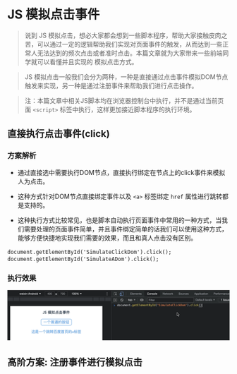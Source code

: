 # JS 模拟点击事件

> 说到 JS 模拟点击，想必大家都会想到一些脚本程序，帮助大家接触皮肉之苦，可以通过一定的逻辑帮助我们实现对页面事件的触发，从而达到一些正常人无法达到的频次点击或者准时点击。本篇文章就为大家带来一些前端同学就可以看懂并且实现的 模拟点击方式。

> JS 模拟点击一般我们会分为两种，一种是直接通过点击事件模拟DOM节点触发来实现，另一种是通过注册事件来帮助我们进行点击操作。

> 注：本篇文章中相关JS脚本均在浏览器控制台中执行，并不是通过当前页面 `<script>` 标签中执行，这样更加接近脚本程序的执行环境。

## 直接执行点击事件(click)
### 方案解析
* 通过直接选中需要执行DOM节点，直接执行绑定在节点上的click事件来模拟人为点击。
* 这种方式针对DOM节点直接绑定事件以及 `<a>` 标签绑定 `href` 属性进行跳转都是支持的。

* 这种执行方式比较常见，也是脚本自动执行页面事件中常用的一种方式，当我们需要处理的页面事件简单，并且事件绑定简单的话我们可以使用这种方式，能够方便快捷地实现我们需要的效果，而且和真人点击没有区别。

```
document.getElementById('SimulateClickDom').click();
document.getElementById('SimulateADom').click();
```

### 执行效果
![base-click](../images/jsSimulateClick/base-click-dom.gif)

## 高阶方案: 注册事件进行模拟点击